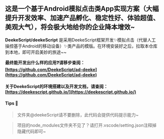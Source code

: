 ## 这是一个基于Android模拟点击类App实现方案（大幅提升开发效率、加速产品孵化、稳定性好、体验超值、美观大气），将会极大地给你的企业降本增效~

**DeekeScript/deekeScript** 是采用DeekeScript框架开发✨模拟点击（代替人工操控基于Android的移动设备）✨类产品的模版。在环境安装好之后，拉取本仓库到本地，即可开启美妙的旅途~~

**最终能开发出什么样的应用❓请移步查阅：
[https://github.com/DeekeScript/ad-deeke](https://github.com/DeekeScript/ad-deeke)**

#### 关于DeekeScript的环境搭建以及开发文档，请查阅：[https://deekescript.github.io/](https://deekescript.github.io/)


#### Tips 📢
> 文件夹@deekeScript请不要删除，此代码会提供代码提示能力~

> 项目的node_modules文件夹不见了？请打开.vscode/setting.json注释掉隐藏代码即可~